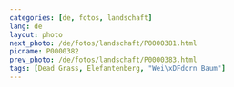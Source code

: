 ```yaml
---
categories: [de, fotos, landschaft]
lang: de
layout: photo
next_photo: /de/fotos/landschaft/P0000381.html
picname: P0000382
prev_photo: /de/fotos/landschaft/P0000383.html
tags: [Dead Grass, Elefantenberg, "Wei\xDFdorn Baum"]
---
```

